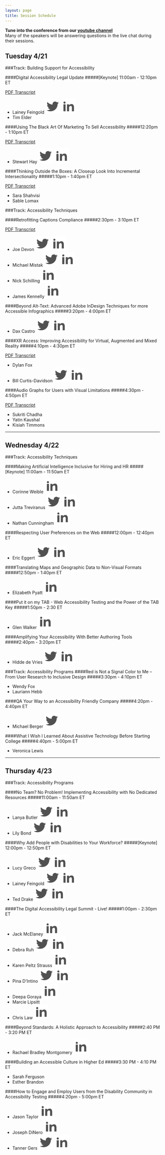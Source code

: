 ```yaml
---
layout: page
title: Session Schedule
---
```

<b>Tune into the conference from our <a href="https://www.youtube.com/watch?v=HKVFvDxQJMg">youtube channel</a> </b><br>
Many of the speakers will be answering questions in the live chat during their sessions.

## Tuesday 4/21
###Track: Building Support for Accessibility


####Digital Accessibility Legal Update
#####[Keynote] 11:00am - 12:10pm ET
<div class="session-info">
	<a href="{{ site.baseurl }}transcripts/day_one/legal_update.pdf" aria-label="PDF Transcript for Digital Accessibility Legal Update">PDF Transcript</a>
	<ul class="social">
	<li>Lainey Feingold <a href="https://twitter.com/LFLegal" class="social"><img src="/public/twitter.svg" alt="Lainey Feingold on Twitter"></a> <a href="https://www.linkedin.com/in/laineyfeingold/" class="social"><img src="/public/linked-in.svg" alt="Lainey Feingold on LinkedIn"></a></li>
	<li>Tim Elder</li>
	</ul>
	
</div>

####Using The Black Art Of Marketing To Sell Accessibility
#####12:20pm - 1:10pm ET
<div class="session-info">
	<a href="{{ site.baseurl }}transcripts/day_one/black_art_of_marketing.pdf" aria-label="PDF Transcript for Using The Black Art Of Marketing To Sell Accessibility">PDF Transcript</a>
	<ul class="social">
		<li>Stewart Hay <a href="https://twitter.com/OhMyDeity" class="social"><img src="/public/twitter.svg" alt="Stewart Hay on Twitter"></a> <a href="https://www.linkedin.com/in/stewarthay/" class="social"><img src="/public/linked-in.svg" alt="Stewart Hay on LinkedIn"></a></li>
	</ul>
	
</div>

####Thinking Outside the Boxes: A Closeup Look Into Incremental Intersectionality
#####1:10pm - 1:40pm ET
<div class="session-info">
	<a href="{{ site.baseurl }}transcripts/day_one/thinking_outside_boxes.pdf"  aria-label="PDF Transcript for Thinking Outside the Boxes: A Closeup Look Into Incremental Intersectionality">PDF Transcript</a>
	<ul class="social">
		<li>Sara Shahvisi</li>
		<li>Sable Lomax</li>
	</ul>
</div>

###Track: Accessibility Techniques

####Retrofitting Captions Compliance
#####2:30pm - 3:10pm ET
<div class="session-info">
	<a href="{{ site.baseurl }}transcripts/day_one/retrofitting_caption.pdf"  aria-label="PDF Transcript for Retrofitting Captions Compliance">PDF Transcript</a>
	<ul class="social">
	<li>Joe Devon <a href="https://twitter.com/joedevon" class="social"><img src="/public/twitter.svg" alt="Joe Devon on Twitter"></a> <a href="https://www.linkedin.com/in/joedevon/" class="social"><img src="/public/linked-in.svg" alt="Joe Devon on LinkedIn"></a></li>
	<li>Michael Mistak <a href="https://twitter.com/MichaelMistak" class="social"><img src="/public/twitter.svg" alt="Michael Mistak on Twitter"></a> <a href="https://www.linkedin.com/in/michaelwaltermistak/" class="social"><img src="/public/linked-in.svg" alt="Michael Mistak on LinkedIn"></a></li>
	<li>Nick Schilling <a href="https://www.linkedin.com/in/nicholas-schilling-710b174b/" class="social"><img src="/public/linked-in.svg" alt="Nick Schilling on LinkedIn"></a></li>
	<li>James Kennelly <a href="https://www.linkedin.com/in/jameswilliamkennelly/" class="social"><img src="/public/linked-in.svg" alt="James Kennelly on LinkedIn"></a></li>
	</ul>
</div>

####Beyond Alt-Text: Advanced Adobe InDesign Techniques for more Accessible Infographics
#####3:20pm - 4:00pm ET
<div class="session-info">
	<ul class="social">
		<li>Dax Castro <a href="https://twitter.com/daxjcastro" class="social"><img src="/public/twitter.svg" alt="Dax Castro on Twitter"></a> <a href="https://www.linkedin.com/in/dax-castro-076b4612/" class="social"><img src="/public/linked-in.svg" alt="Dax Castro on LinkedIn"></a></li>
	</ul>
</div>

####XR Access: Improving Accessibility for Virtual, Augmented and Mixed Reality
#####4:10pm - 4:30pm ET
<div class="session-info">
	<a href="{{ site.baseurl }}transcripts/day_one/xr_access.pdf"  aria-label="PDF Transcript for XR Access: Improving Accessibility for Virtual, Augmented and Mixed Reality">PDF Transcript</a>
	<ul class="social">
		<li>Dylan Fox</li>
		<li>Bill Curtis-Davidson <a href="https://twitter.com/BCurtisDavidson" class="social"><img src="/public/twitter.svg" alt="Bill Curtis-Davidson on Twitter"></a> <a href="https://www.linkedin.com/in/billcurtisdavidson/" class="social"><img src="/public/linked-in.svg" alt="Bill Curtis-Davidson on LinkedIn"></a></li>
	</ul>

</div>

####Audio Graphs for Users with Visual Limitations
#####4:30pm - 4:50pm ET
<div class="session-info">
	<a href="{{ site.baseurl }}transcripts/day_one/audio_graphs.pdf"  aria-label="PDF Transcript for Audio Graphs for Users with Visual Limitations">PDF Transcript</a>
	<ul class="social">
	  <li>Sukriti Chadha</li>
	  <li>Yatin Kaushal</li>
	  <li>Kisiah Timmons</li>
	</ul>

</div>

<hr>

## Wednesday 4/22
###Track: Accessibility Techniques


####Making Artificial Intelligence Inclusive for Hiring and HR
#####[Keynote] 11:00am - 11:50am ET
<div class="session-info">
	<ul class="social">
		<li>Corinne Weible  <a href="https://www.linkedin.com/in/corinne-weible/" class="social"><img src="/public/linked-in.svg" alt="Corinne Weible on Twitter"></a></li>
		<li>Jutta Treviranus <a href="https://twitter.com/juttatrevira" class="social"><img src="/public/twitter.svg" alt="Jutta Treviranus on Twitter"></a> <a href="https://www.linkedin.com/in/juttatreviranus/" class="social"><img src="/public/linked-in.svg" alt="Jutta Treviranus on LinkedIn"></a></li>
		<li>Nathan Cunningham  <a href="https://www.linkedin.com/in/ndcunningham/" class="social"><img src="/public/linked-in.svg" alt="Nathan Cunningham on LinkedIn"></a></li>
	</ul>
</div>


####Respecting User Preferences on the Web
#####12:00pm - 12:40pm ET
<div class="session-info">
	<ul class="social">
		<li>Eric Eggert <a href="https://twitter.com/yatil" class="social"><img src="/public/twitter.svg" alt="Eric Eggert on Twitter"></a> <a href="https://www.linkedin.com/in/yatil/" class="social"><img src="/public/linked-in.svg" alt="Eric Eggert on LinkedIn"></a></li>
	</ul>
</div>

####Translating Maps and Geographic Data to Non-Visual Formats
#####12:50pm - 1:40pm ET
<div class="session-info">
	<ul class="social">
		<li>Elizabeth Pyatt  <a href="https://www.linkedin.com/in/elizabeth-pyatt-124058156/" class="social"><img src="/public/linked-in.svg" alt="Elizabeth Pyatt on LinkedIn"></a></li>
	</ul>
</div>

####Put it on my TAB - Web Accessibility Testing and the Power of the TAB Key
#####1:50pm - 2:30 ET
<div class="session-info">
	<ul class="social">
		<li>Glen Walker <a href="https://www.linkedin.com/in/glen-walker/" class="social"><img src="/public/linked-in.svg" alt="Glen Walker on LinkedIn"></a></li>
	</ul>
</div>

####Amplifying Your Accessibility With Better Authoring Tools
#####2:40pm - 3:20pm  ET
<div class="session-info">
	<ul class="social">
		<li>Hidde de Vries <a href="https://twitter.com/hdv" class="social"><img src="/public/twitter.svg" alt="Hidde de Vries on Twitter"></a> <a href="https://www.linkedin.com/in/hiddedevries/" class="social"><img src="/public/linked-in.svg" alt="Hidde de Vries on LinkedIn"></a></li>
	</ul>
</div>

###Track: Accessibility Programs
####Red is Not a Signal Color to Me – From User Research to Inclusive Design
#####3:30pm - 4:10pm ET
<div class="session-info">
	<ul class="social">
		<li>Wendy Fox</li>
		<li>Lauriann Hebb</li>
	</ul>
</div>

####QA Your Way to an Accessibility Friendly Company
#####4:20pm - 4:40pm ET
<div class="session-info">
	<ul class="social">
		<li>Michael Berger <a href="https://twitter.com/bergatron" class="social"><img src="/public/twitter.svg" alt="Michael Berger on Twitter"></a></li>
	</ul>
</div>

####What I Wish I Learned About Assistive Technology Before Starting College
#####4:40pm - 5:00pm ET
<div class="session-info">
	<ul class="social">
		<li>Veronica Lewis</li>
	</ul>
</div>

<hr>

## Thursday 4/23
###Track: Accessibility Programs


####No Team? No Problem! Implementing Accessibility with No Dedicated Resources
#####11:00am - 11:50am ET
<div class="session-info">
	<ul class="social">
		<li>Lanya Butler <a href="https://twitter.com/chiefkikio" class="social"><img src="/public/twitter.svg" alt="Lanya Butler on Twitter"></a> <a href="https://www.linkedin.com/in/lanya-butler-19b76259/" class="social"><img src="/public/linked-in.svg" alt="Lanya Butler on LinkedIn"></a></li>
		<li>Lily Bond  <a href="https://twitter.com/lilybbond" class="social"><img src="/public/twitter.svg" alt="Lily Bond on Twitter"></a> <a href="https://www.linkedin.com/in/lilybbond/" class="social"><img src="/public/linked-in.svg" alt="Lily Bond on LinkedIn"></a></li>
	</ul>
</div>


####Why Add People with Disabilities to Your Workforce?
#####[Keynote] 12:00pm - 12:50pm ET
<div class="session-info">
	<ul class="social">
		<li>Lucy Greco  <a href="https://twitter.com/accessaces" class="social"><img src="/public/twitter.svg" alt="Lucy Greco on Twitter"></a> <a href="https://www.linkedin.com/in/lucy-greco-968b491/" class="social"><img src="/public/linked-in.svg" alt="Lucy Greco on LinkedIn"></a></li>
		<li>Lainey Feingold <a href="https://twitter.com/LFLegal" class="social"><img src="/public/twitter.svg" alt="Lainey Feingold on Twitter"></a> <a href="https://www.linkedin.com/in/laineyfeingold/" class="social"><img src="/public/linked-in.svg" alt="Lainey Feingold on LinkedIn"></a></li>
		<li>Ted Drake  <a href="https://twitter.com/ted_drake" class="social"><img src="/public/twitter.svg" alt="Ted Drake on Twitter"></a> <a href="https://www.linkedin.com/in/draket/detail/contact-info/" class="social"><img src="/public/linked-in.svg" alt="Ted Drake on LinkedIn"></a></li>
	</ul>
</div>


####The Digital Accessibility Legal Summit - Live!
#####1:00pm - 2:30pm ET
<div class="session-info">
	<ul class="social">
		<li>Jack McElaney <a href="https://www.linkedin.com/in/jackmcelaneya11yinthenews/" class="social"><img src="/public/linked-in.svg" alt="Jack McElaney on LinkedIn"></a></li>
		<li>Debra Ruh <a href="https://twitter.com/debraruh" class="social"><img src="/public/twitter.svg" alt="Debra Ruh on Twitter"></a> <a href="https://www.linkedin.com/in/debraruh/" class="social"><img src="/public/linked-in.svg" alt="Debra Ruh on LinkedIn"></a></li>
		<li>Karen Peltz Strauss <a href="https://www.linkedin.com/in/karenpeltzstrauss/" class="social"><img src="/public/linked-in.svg" alt="Karen Peltz Strauss on LinkedIn"></a></li>
		<li>Pina D’Intino <a href="https://twitter.com/pdintino" class="social"><img src="/public/twitter.svg" alt="Pina D’Intino on Twitter"></a> <a href="https://www.linkedin.com/in/pinadintino/" class="social"><img src="/public/linked-in.svg" alt="Pina D’Intino on LinkedIn"></a></li>
		<li>Deepa Goraya <a href="https://www.linkedin.com/in/deepagoraya/" class="social"><img src="/public/linked-in.svg" alt="Deepa Goraya on LinkedIn"></a></li>
		<li>Marcie Lipsitt</li>
		<li>Chris Law <a href="https://www.linkedin.com/in/chris-m-law/" class="social"><img src="/public/linked-in.svg" alt="Chris Law on LinkedIn"></a></li>
	</ul>
</div>

####Beyond Standards: A Holistic Approach to Accessibility
#####2:40 PM - 3:20 PM ET
<div class="session-info">
	<ul class="social">
	<li>Rachael Bradley Montgomery <a href="https://www.linkedin.com/in/rachael-bradley-montgomery-6847144/" class="social"><img src="/public/linked-in.svg" alt="Rachel Bradley Montgomery on LinkedIn"></a></li>
	</ul>
</div>

####Building an Accessible Culture in Higher Ed
#####3:30 PM - 4:10 PM ET
<div class="session-info">
	<ul class="social">
		<li>Sarah Ferguson</li>
		<li>Esther Brandon</li>
	</ul>
</div>

####How to Engage and Employ Users from the Disability Community in Accessibility Testing
#####4:20pm - 5:00pm ET
<div class="session-info">
	<ul class="social">
		<li>Jason Taylor <a href="https://www.linkedin.com/in/jason-taylor-37279315b/" class="social"><img src="/public/linked-in.svg" alt="Jason Taylor on LinkedIn"></a></li>
		<li>Joseph DiNero <a href="https://www.linkedin.com/in/joe-dinero-b3a31032/" class="social"><img src="/public/linked-in.svg" alt="Joseph DiNero on LinkedIn"></a></li>
		<li>Tanner Gers <a href="https://twitter.com/TannerGers" class="social"><img src="/public/twitter.svg" alt="Tanner Gers on Twitter"></a> <a href="https://www.linkedin.com/in/tannergers/" class="social"><img src="/public/linked-in.svg" alt="Tanner Gers on LinkedIn"></a></li>
	</ul>
</div>
